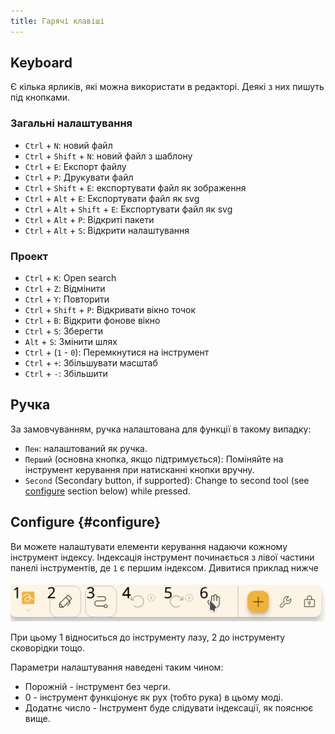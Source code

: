 ```yaml
---
title: Гарячі клавіші
---
```


## Keyboard

Є кілька ярликів, які можна використати в редакторі.
Деякі з них пишуть під кнопками.

### Загальні налаштування

- `Ctrl` + `N`: новий файл
- `Ctrl` + `Shift` + `N`: новий файл з шаблону
- `Ctrl` + `E`: Експорт файлу
- `Ctrl` + `P`: Друкувати файл
- `Ctrl` + `Shift` + `E`: експортувати файл як зображення
- `Ctrl` + `Alt` + `E`: Експортувати файл як svg
- `Ctrl` + `Alt` + `Shift` + `E`: Експортувати файл як svg
- `Ctrl` + `Alt` + `P`: Відкриті пакети
- `Ctrl` + `Alt` + `S`: Відкрити налаштування

### Проект

- `Ctrl` + `K`: Open search
- `Ctrl` + `Z`: Відмінити
- `Ctrl` + `Y`: Повторити
- `Ctrl` + `Shift` + `P`: Відкривати вікно точок
- `Ctrl` + `B`: Відкрити фонове вікно
- `Ctrl` + `S`: Зберегти
- `Alt` + `S`: Змінити шлях
- `Ctrl` + (`1` - `0`): Перемкнутися на інструмент
- `Ctrl` + `+`: Збільшувати масштаб
- `Ctrl` + `-`: Збільшити

## Ручка

За замовчуванням, ручка налаштована для функції в такому випадку:

- `Пен`: налаштований як ручка.
- `Перший` (основна кнопка, якщо підтримується): Поміняйте на інструмент керування при натисканні кнопки вручну.
- `Second` (Secondary button, if supported): Change to second tool (see [configure](#configure) section below)  while pressed.

## Configure {#configure}

Ви можете налаштувати елементи керування надаючи кожному інструмент індексу. Індексація інструмент починається з лівої частини панелі інструментів, де `1` є першим індексом. Дивитися приклад нижче

![кількість інструментів нумера](toolbar_numbered.png)

При цьому 1 відноситься до інструменту лазу, 2 до інструменту сковорідки тощо.

Параметри налаштування наведені таким чином:

- Порожній - інструмент без черги.
- 0 - інструмент функціонує як рух (тобто рука) в цьому моді.
- Додатнє число - Інструмент буде слідувати індексації, як пояснює вище.
